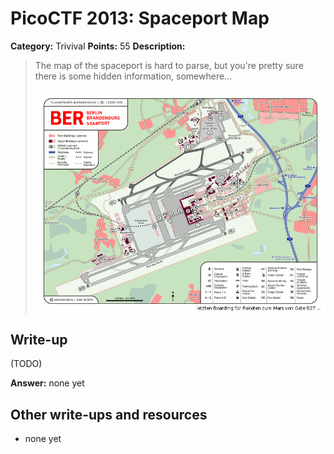 # PicoCTF 2013: Spaceport Map

**Category:** Trivival
**Points:** 55
**Description:**

> The map of the spaceport is hard to parse, but you're pretty sure there is some hidden information, somewhere...
>
> ![](spaceportmap.gif)

## Write-up

(TODO)

**Answer:** none yet

## Other write-ups and resources

* none yet